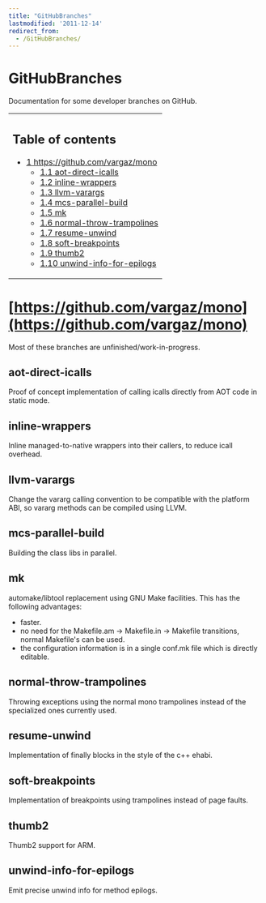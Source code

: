 ```yaml
---
title: "GitHubBranches"
lastmodified: '2011-12-14'
redirect_from:
  - /GitHubBranches/
---
```


GitHubBranches
==============

Documentation for some developer branches on GitHub.

<table>
<col width="100%" />
<tbody>
<tr class="odd">
<td align="left"><h2>Table of contents</h2>
<ul>
<li><a href="#httpsgithubcomvargazmono">1 https://github.com/vargaz/mono</a>
<ul>
<li><a href="#aot-direct-icalls">1.1 aot-direct-icalls</a></li>
<li><a href="#inline-wrappers">1.2 inline-wrappers</a></li>
<li><a href="#llvm-varargs">1.3 llvm-varargs</a></li>
<li><a href="#mcs-parallel-build">1.4 mcs-parallel-build</a></li>
<li><a href="#mk">1.5 mk</a></li>
<li><a href="#normal-throw-trampolines">1.6 normal-throw-trampolines</a></li>
<li><a href="#resume-unwind">1.7 resume-unwind</a></li>
<li><a href="#soft-breakpoints">1.8 soft-breakpoints</a></li>
<li><a href="#thumb2">1.9 thumb2</a></li>
<li><a href="#unwind-info-for-epilogs">1.10 unwind-info-for-epilogs</a></li>
</ul></li>
</ul></td>
</tr>
</tbody>
</table>

[https://github.com/vargaz/mono](https://github.com/vargaz/mono)
================================================================

Most of these branches are unfinished/work-in-progress.

aot-direct-icalls
-----------------

Proof of concept implementation of calling icalls directly from AOT code in static mode.

inline-wrappers
---------------

Inline managed-to-native wrappers into their callers, to reduce icall overhead.

llvm-varargs
------------

Change the vararg calling convention to be compatible with the platform ABI, so vararg methods can be compiled using LLVM.

mcs-parallel-build
------------------

Building the class libs in parallel.

mk
--

automake/libtool replacement using GNU Make facilities. This has the following advantages:

-   faster.
-   no need for the Makefile.am -\> Makefile.in -\> Makefile transitions, normal Makefile's can be used.
-   the configuration information is in a single conf.mk file which is directly editable.

normal-throw-trampolines
------------------------

Throwing exceptions using the normal mono trampolines instead of the specialized ones currently used.

resume-unwind
-------------

Implementation of finally blocks in the style of the c++ ehabi.

soft-breakpoints
----------------

Implementation of breakpoints using trampolines instead of page faults.

thumb2
------

Thumb2 support for ARM.

unwind-info-for-epilogs
-----------------------

Emit precise unwind info for method epilogs.

